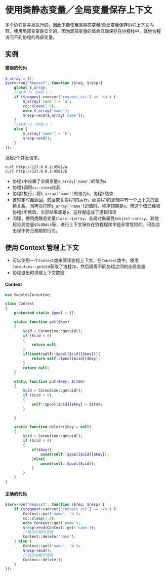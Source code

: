 # 使用类静态变量／全局变量保存上下文

多个协程是并发执行的，因此不能使用类静态变量/全局变量保存协程上下文内容。使用局部变量是安全的，因为局部变量的值会自动保存在协程栈中，其他协程访问不到协程的局部变量。

实例
----
#### 错误的代码
```php
$_array = [];
$serv->on("Request", function ($req, $resp){
	global $_array;
	//请求 /a（协程 1 ）
	if ($request->server['request_uri'] == '/a') {
		$_array['name'] = 'a';
		co::sleep(1.0);
		echo $_array['name'];
		$resp->end($_array['name']);
	}
	//请求 /b（协程 2 ）
	else {
		$_array['name'] = 'b';
		$resp->end();
	}
});
```

发起`2`个并发请求。
```shell
curl http://127.0.0.1:9501/a
curl http://127.0.0.1:9501/b
```

* 协程`1`中设置了全局变量`$_array['name']`的值为`a`
* 协程`1`调用`co::sleep`挂起
* 协程`2`执行，将`$_array['name']`的值为`b`，协程2结束
* 这时定时器返回，底层恢复协程1的运行。而协程1的逻辑中有一个上下文的依赖关系。当再次打印`$_array['name']`的值时，程序预期是`a`，但这个值已经被协程`2`所修改，实际结果却是`b`，这样就造成了逻辑错误
* 同理，使用类静态变量`Class::$array`、全局对象属性`$object->array`、其他超全局变量`$GLOBALS`等，进行上下文保存在协程程序中是非常危险的。可能会出现不符合预期的行为。

使用 Context 管理上下文
----
* 可以使用一个`Context`类来管理协程上下文，在`Context`类中，使用`Coroutine::getUid`获取了协程`ID`，然后隔离不同协程之间的全局变量
* 协程退出时清理上下文数据

#### Context
```php
use Swoole\Coroutine;

class Context
{
    protected static $pool = [];

    static function get($key)
    {
        $cid = Coroutine::getuid();
        if ($cid < 0)
        {
            return null;
        }
        if(isset(self::$pool[$cid][$key])){
            return self::$pool[$cid][$key];
        }
        return null;
    }

    static function put($key, $item)
    {
        $cid = Coroutine::getuid();
        if ($cid > 0)
        {
            self::$pool[$cid][$key] = $item;
        }

    }

    static function delete($key = null)
    {
        $cid = Coroutine::getuid();
        if ($cid > 0)
        {
            if($key){
                unset(self::$pool[$cid][$key]);
            }else{
                unset(self::$pool[$cid]);
            }
        }
    }
}
```

#### 正确的代码
```php
$serv->on("Request", function ($req, $resp) {
	if ($request->server['request_uri'] == '/a') {
		Context::put('name', 'a');
		co::sleep(1.0);
		echo Context::get('name');
		$resp->end(Context::get('name'));
		//退出协程时清理
		Context::delete('name');
	} else {
		Context::put('name', 'b');
		$resp->end();
		//退出协程时清理
		Context::delete();
	}
});
```